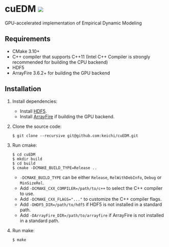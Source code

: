 # cuEDM [![](https://github.com/keichi/cuEDM/workflows/build/badge.svg)](https://github.com/keichi/cuEDM/actions?query=workflow%3Abuild)

GPU-accelerated implementation of Empirical Dynamic Modeling

## Requirements

- CMake 3.10+
- C++ compiler that supports C++11 (Intel C++ Compiler is strongly recommended
  for building the CPU backend)
- HDF5
- ArrayFire 3.6.2+ for building the GPU backend

## Installation

1. Install dependencies:
    - Install [HDF5](https://www.hdfgroup.org/).
    - Install [ArrayFire](https://arrayfire.com/) if building the GPU backend.

2. Clone the source code:
    ```
    $ git clone --recursive git@github.com:keichi/cuEDM.git
    ```

3. Run cmake:
    ```
    $ cd cuEDM
    $ mkdir build
    $ cd build
    $ cmake -DCMAKE_BUILD_TYPE=Release ..
    ```
    - `-DCMAKE_BUILD_TYPE` can be either `Release`, `RelWithDebInfo`, `Debug`
      or `MinSizeRel`.
    - Add `-DCMAKE_CXX_COMPILER=/path/to/c++` to select the C++ compiler to use.
    - Add `-DCMAKE_CXX_FLAGS="..."` to customize the C++ compiler flags.
    - Add `-DHDF5_DIR=/path/to/hdf5` if HDF5 is not installed in a standard
      path.
    - Add `-DArrayFire_DIR=/path/to/arrayfire` if ArrayFire is not installed
      in a standard path.

4. Run make:
    ```
    $ make
    ```
